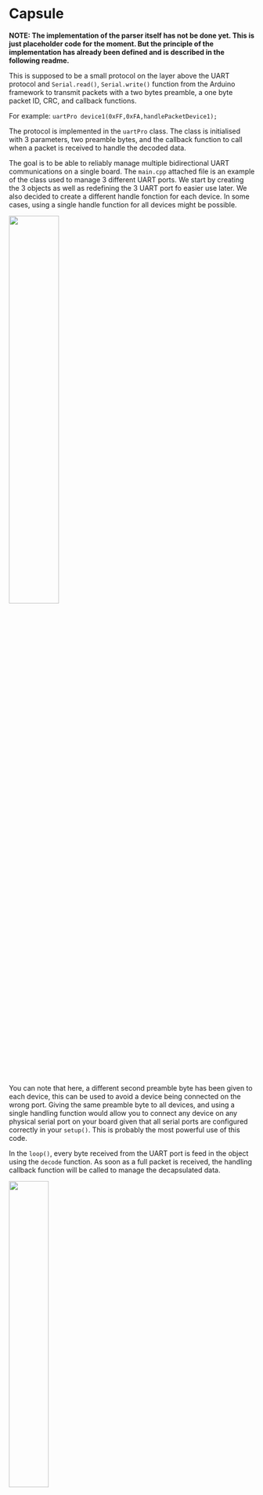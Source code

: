 # Capsule

**NOTE: The implementation of the parser itself has not be done yet. This is just placeholder code for the moment. But the principle of the implementation has already been defined and is described in the following readme.**

This is supposed to be a small protocol on the layer above the UART protocol and `Serial.read()`, `Serial.write()` function from the Arduino framework to transmit packets with a two bytes preamble, a one byte packet ID, CRC, and callback functions. 

For example: ```uartPro device1(0xFF,0xFA,handlePacketDevice1);```

The protocol is implemented in the `uartPro` class. The class is initialised with 3 parameters, two preamble bytes, and the callback function to call when a packet is received to handle the decoded data. 

The goal is to be able to reliably manage multiple bidirectional UART communications on a single board. The `main.cpp` attached file is an example of the class used to manage 3 different UART ports. We start by creating the 3 objects as well as redefining the 3 UART port fo easier use later. We also decided to create a different handle fonction for each device. In some cases, using a single handle function for all devices might be possible. 

<img src="https://user-images.githubusercontent.com/58160726/228162170-5696e2e3-6f03-4f44-9bfa-80ff29bf40a6.png" width=45% height=45%>

You can note that here, a different second preamble byte has been given to each device, this can be used to avoid a device being connected on the wrong port. Giving the same preamble byte to all devices, and using a single handling function would allow you to connect any device on any physical serial port on your board given that all serial ports are configured correctly in your `setup()`. This is probably the most powerful use of this code. 

In the `loop()`, every byte received from the UART port is feed in the object using the `decode` function. As soon as a full packet is received, the handling callback function will be called to manage the decapsulated data. 

<img src="https://user-images.githubusercontent.com/58160726/228163890-8532bdc5-9697-44cc-8f86-fcb6d98fe9cc.png" width=40% height=40%>

Here is one example of data hanlding function. Note that at no point in the structure of the raw data defined, this is something that will be managed by another module. Here we just manage the encapsulation and decapsulation of the data on both ends. In this example, we respond to a given packet with another packet. For this the `encode(packet)` function is used. This function will place the packet given in input between the preamble, id, len, and crc bytes and will return the packet ready to be sent. Again, the structure of your data is not considered here. You can input whatever you want in the packet transmited to the `encode(packet)` function and it'll encode it without having to understand what it is. 

<img src="https://user-images.githubusercontent.com/58160726/228165960-abe60c9f-bbd3-4421-ad46-aef9ce75fa17.png" width=85% height=85%>
